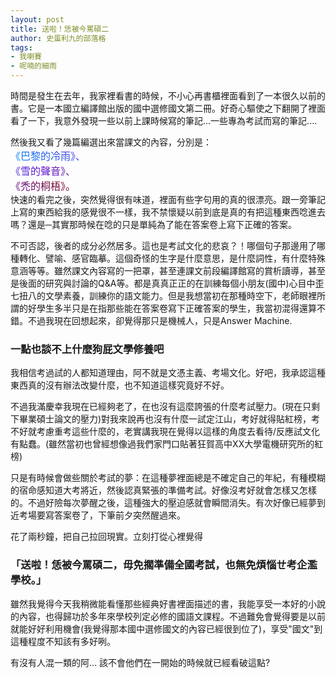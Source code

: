 ```yaml
---
layout: post
title: 送啦！恁被今罵碩二
author: 史蛋利九的部落格
tags:
- 我喇賽
- 呢喃的細雨
---
```


時間是發生在去年，我家裡看書的時候，不小心再書櫃裡面看到了一本很久以前的書。它是一本國立編譯館出版的國中選修國文第二冊。好奇心驅使之下翻開了裡面看了一下，我意外發現一些以前上課時候寫的筆記...一些專為考試而寫的筆記....  

然後我又看了幾篇編選出來當課文的內容，分別是：  
<span style="font-size: medium;
background: -webkit-linear-gradient(45deg, #008aff, #601bda, #790909);
-webkit-background-clip: text;
-webkit-text-fill-color: transparent;">
《巴黎的冷雨》、  
《雪的聲音》、  
《禿的桐梧》。  
</span>
快速的看完之後，突然覺得很有味道，裡面有些字句用的真的很漂亮。跟一旁筆記上寫的東西給我的感覺很不一樣，我不禁懷疑以前到底是真的有把這種東西唸進去嗎？還是─其實那時候在唸的只是單純為了能在答案卷上寫下正確的答案。

不可否認，後者的成分必然居多。這也是考試文化的悲哀？！哪個句子那邊用了哪種轉化、譬喻、感官臨摹。這個奇怪的生字是什麼意思，是什麼詞性，有什麼特殊意涵等等。雖然課文內容寫的一把罩，甚至連課文前段編譯館寫的賞析讀導，甚至是後面的研究與討論的Q&A等。都是真真正正的在訓練每個小朋友(國中)心目中歪七扭八的文學素養，訓練你的語文能力。但是我想當初在那種時空下，老師眼裡所謂的好學生多半只是在指那些能在答案卷寫下正確答案的學生，我當初混得還算不錯。不過我現在回想起來，卻覺得那只是機械人，只是Answer Machine.
### 一點也談不上什麼狗屁文學修養吧

我相信考過試的人都知道理由，阿不就是文憑主義、考場文化。好吧，我承認這種東西真的沒有辦法改變什麼，也不知道這樣究竟好不好。

不過我滿慶幸我現在已經夠老了，在也沒有這麼誇張的什麼考試壓力。(現在只剩下畢業碩士論文的壓力)對我來說再也沒有什麼一試定江山，考好就得貼紅榜，考不好就考慮重考這些什麼的，老實講我現在覺得以這樣的角度去看待/反應試文化有點蠢。(雖然當初也曾經想像過我們家門口貼著狂賀高中XX大學電機研究所的紅榜)

只是有時候會做些關於考試的夢：在這種夢裡面總是不確定自己的年紀，有種模糊的宿命感知道大考將近，然後認真緊張的準備考試。好像沒考好就會怎樣又怎樣的。不過好險每次夢醒之後，這種強大的壓迫感就會瞬間消失。有次好像已經夢到近考場要寫答案卷了，下筆前夕突然醒過來。

花了兩秒鐘，把自己拉回現實。立刻打從心裡覺得
### 「送啦！恁被今罵碩二，毋免擱準備全國考試，也無免煩惱ㄝ考企濫學校。」

雖然我覺得今天我稍微能看懂那些經典好書裡面描述的書，我能享受一本好的小說的內容，也得歸功於多年來學校列定必修的國語文課程。不過難免會覺得要是以前就能好好利用機會(我覺得那本國中選修國文的內容已經很到位了)，享受"國文"到這種程度不知該有多好咧。

有沒有人混一類的阿... 該不會他們在一開始的時候就已經看破這點?
